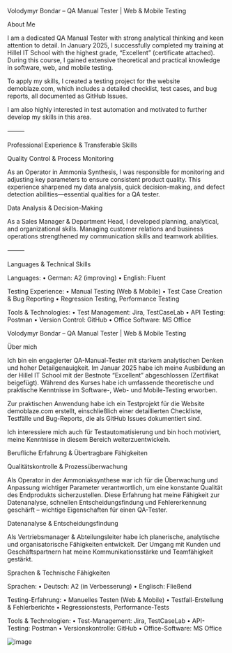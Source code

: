 Volodymyr Bondar – QA Manual Tester | Web & Mobile Testing

About Me

I am a dedicated QA Manual Tester with strong analytical thinking and keen attention to detail. In January 2025, I successfully completed my training at Hillel IT School with the highest grade, “Excellent” (certificate attached). During this course, I gained extensive theoretical and practical knowledge in software, web, and mobile testing.

To apply my skills, I created a testing project for the website demoblaze.com, which includes a detailed checklist, test cases, and bug reports, all documented as GitHub Issues.

I am also highly interested in test automation and motivated to further develop my skills in this area.

⸻

Professional Experience & Transferable Skills

Quality Control & Process Monitoring

As an Operator in Ammonia Synthesis, I was responsible for monitoring and adjusting key parameters to ensure consistent product quality. This experience sharpened my data analysis, quick decision-making, and defect detection abilities—essential qualities for a QA tester.

Data Analysis & Decision-Making

As a Sales Manager & Department Head, I developed planning, analytical, and organizational skills. Managing customer relations and business operations strengthened my communication skills and teamwork abilities.

⸻

Languages & Technical Skills

Languages:
	•	German: A2 (improving)
	•	English: Fluent

Testing Experience:
	•	Manual Testing (Web & Mobile)
	•	Test Case Creation & Bug Reporting
	•	Regression Testing, Performance Testing

Tools & Technologies:
	•	Test Management: Jira, TestCaseLab
	•	API Testing: Postman
	•	Version Control: GitHub
	•	Office Software: MS Office




Volodymyr Bondar – QA Manual Tester | Web & Mobile Testing

Über mich

Ich bin ein engagierter QA-Manual-Tester mit starkem analytischen Denken und hoher Detailgenauigkeit. Im Januar 2025 habe ich meine Ausbildung an der Hillel IT School mit der Bestnote “Excellent” abgeschlossen (Zertifikat beigefügt). Während des Kurses habe ich umfassende theoretische und praktische Kenntnisse im Software-, Web- und Mobile-Testing erworben.

Zur praktischen Anwendung habe ich ein Testprojekt für die Website demoblaze.com erstellt, einschließlich einer detaillierten Checkliste, Testfälle und Bug-Reports, die als GitHub Issues dokumentiert sind.

Ich interessiere mich auch für Testautomatisierung und bin hoch motiviert, meine Kenntnisse in diesem Bereich weiterzuentwickeln.

Berufliche Erfahrung & Übertragbare Fähigkeiten

Qualitätskontrolle & Prozessüberwachung

Als Operator in der Ammoniaksynthese war ich für die Überwachung und Anpassung wichtiger Parameter verantwortlich, um eine konstante Qualität des Endprodukts sicherzustellen. Diese Erfahrung hat meine Fähigkeit zur Datenanalyse, schnellen Entscheidungsfindung und Fehlererkennung geschärft – wichtige Eigenschaften für einen QA-Tester.

Datenanalyse & Entscheidungsfindung

Als Vertriebsmanager & Abteilungsleiter habe ich planerische, analytische und organisatorische Fähigkeiten entwickelt. Der Umgang mit Kunden und Geschäftspartnern hat meine Kommunikationsstärke und Teamfähigkeit gestärkt.

Sprachen & Technische Fähigkeiten

Sprachen:
	•	Deutsch: A2 (in Verbesserung)
	•	Englisch: Fließend

Testing-Erfahrung:
	•	Manuelles Testen (Web & Mobile)
	•	Testfall-Erstellung & Fehlerberichte
	•	Regressionstests, Performance-Tests

Tools & Technologien:
	•	Test-Management: Jira, TestCaseLab
	•	API-Testing: Postman
	•	Versionskontrolle: GitHub
	•	Office-Software: MS Office

![image](https://github.com/user-attachments/assets/30718428-77da-462f-9087-5e5e80313dbb)


